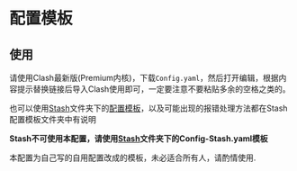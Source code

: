 配置模板
===
使用
---
请使用Clash最新版(Premium内核)，下载`Config.yaml`，然后打开编辑，根据内容提示替换链接后导入Clash使用即可，一定要注意不要粘贴多余的空格之类的。

也可以使用[Stash](https://github.com/Infatuation-Fei/rule/tree/main/Stash)文件夹下的[配置模板](https://github.com/Infatuation-Fei/rule/tree/main/Stash/%E9%85%8D%E7%BD%AE%E6%A8%A1%E6%9D%BF)，以及可能出现的报错处理方法都在Stash配置模板文件夹中有说明

**Stash不可使用本配置，请使用[Stash](https://github.com/Infatuation-Fei/rule/tree/main/Stash)文件夹下的Config-Stash.yaml模板**

本配置为自己写的自用配置改成的模板，未必适合所有人，请酌情使用.
